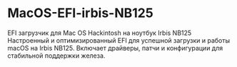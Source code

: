 # MacOS-EFI-irbis-NB125
EFI загрузчик для Mac OS Hackintosh на ноутбук Irbis NB125 Настроенный и оптимизированный EFI для успешной загрузки и работы macOS на Irbis NB125. Включает драйверы, патчи и конфигурации для стабильной поддержки железа.
